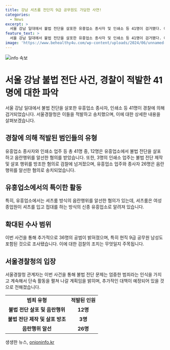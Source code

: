 ```yaml
---
title: 강남 셔츠룸 전단지 9급 공무원도 가담한 사연!
categories:
  - News
excerpt: >
  서울 강남 일대에서 불법 전단을 살포한 유흥업소 종사자 및 인쇄소 등 41명이 검거됐다. 이들은 음란행위 알선, 전단 제작, 살포 등 혐의를 받고 있다. 또한, 특히 불법 전단을 살포한 유흥업소에서 ‘영업부장’으로 종사한 현직 9급 공무원도 포함돼 충격을 주고 있다. 경찰은 불법 전단 문제를 엄중히 다루며 계속해서 단속 활동을 펼치겠다고 밝혔다. (출처: 서울경찰청)
feature_text: >
  서울 강남 일대에서 불법 전단을 살포한 유흥업소 종사자 및 인쇄소 등 41명이 검거됐다. 이들은 음란행위 알선, 전단 제작, 살포 등 혐의를 받고 있다. 또한, 특히 불법 전단을 살포한 유흥업소에서 ‘영업부장’으로 종사한 현직 9급 공무원도 포함돼 충격을 주고 있다. 경찰은 불법 전단 문제를 엄중히 다루며 계속해서 단속 활동을 펼치겠다고 밝혔다. (출처: 서울경찰청)
image: 'https://www.behealthy4u.com/wp-content/uploads/2024/06/unnamed-file.png'
---
```


<p><img src="https://www.behealthy4u.com/wp-content/uploads/2024/06/unnamed-file.png" alt="info 속보" /></p>

<h1 data-ke-size="size26">서울 강남 불법 전단 사건, 경찰이 적발한 41명에 대한 파악</h1>

<p data-ke-size="size16">서울 강남 일대에서 불법 전단을 살포한 유흥업소 종사자, 인쇄소 등 41명이 경찰에 의해 검거되었습니다. 서울경찰청은 이들을 적발하고 송치했으며, 이에 대한 상세한 내용을 살펴보겠습니다.</p>

<h2 data-ke-size="size24">경찰에 의해 적발된 범인들의 유형</h2>

<p data-ke-size="size16">유흥업소 종사자와 인쇄소 업주 등 총 41명 중, 12명은 유흥업소에서 불법 전단을 살포하고 음란행위를 알선한 혐의를 받았습니다. 또한, 3명의 인쇄소 업주는 불법 전단 제작 및 살포 행위를 방조한 혐의로 검찰에 넘겨졌으며, 유흥업소 업주와 종사자 26명은 음란행위를 알선한 혐의로 송치되었습니다.</p>

<h2 data-ke-size="size24">유흥업소에서의 특이한 활동</h2>

<p data-ke-size="size16">특히, 유흥업소에서는 셔츠룸 방식의 음란행위를 알선한 혐의가 있는데, 셔츠룸은 여성 종업원이 셔츠를 입고 접대를 하는 방식의 신종 유흥업소로 알려져 있습니다.</p>

<h2 data-ke-size="size24">확대된 수사 범위</h2>

<p data-ke-size="size16">이번 사건을 통해 추가적으로 36명의 공범이 밝혀졌으며, 특히 현직 9급 공무원 남성도 포함된 것으로 조사됐습니다. 이에 대한 검찰의 조치는 무엇일지 주목됩니다.</p>

<h2 data-ke-size="size24">서울경찰청의 입장</h2>

<p data-ke-size="size16">서울경찰청 관계자는 이번 사건을 통해 불법 전단 문제는 엄중한 범죄라는 인식을 가지고 계속해서 단속 활동을 펼쳐 나갈 계획임을 밝히며, 추가적인 대책이 예정되어 있을 것으로 전해졌습니다.</p>

<table>
    <tbody>
        <tr>
            <td style="text-align: center; height: 17px;"><b>범죄 유형</b></td>
            <td style="text-align: center; height: 17px;"><b>적발된 인원</b></td>
        </tr>
        <tr>
            <td style="text-align: center; height: 17px;"><b>불법 전단 살포 및 음란행위</b></td>
            <td style="text-align: center; height: 17px;"><b>12명</b></td>
        </tr>
        <tr>
            <td style="text-align: center; height: 17px;"><b>불법 전단 제작 및 살포 방조</b></td>
            <td style="text-align: center; height: 17px;"><b>3명</b></td>
        </tr>
        <tr>
            <td style="text-align: center; height: 17px;"><b>음란행위 알선</b></td>
            <td style="text-align: center; height: 17px;"><b>26명</b></td>
        </tr>
    </tbody>
</table>
생생한 뉴스, <a href="https://onioninfo.kr" rel="dofollow">onioninfo.kr</a>


